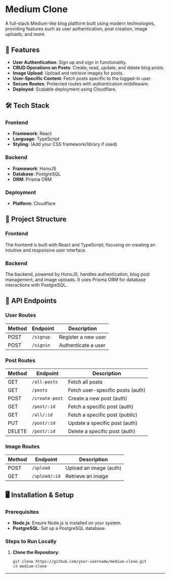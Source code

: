 # Medium Clone

A full-stack Medium-like blog platform built using modern technologies, providing features such as user authentication, post creation, image uploads, and more.

## 🚀 Features

- **User Authentication**: Sign up and sign in functionality.
- **CRUD Operations on Posts**: Create, read, update, and delete blog posts.
- **Image Upload**: Upload and retrieve images for posts.
- **User-Specific Content**: Fetch posts specific to the logged-in user.
- **Secure Routes**: Protected routes with authentication middleware.
- **Deployed**: Scalable deployment using Cloudflare.

## 🛠️ Tech Stack

### **Frontend**
- **Framework**: React
- **Language**: TypeScript
- **Styling**: (Add your CSS framework/library if used)
  
### **Backend**
- **Framework**: HonoJS
- **Database**: PostgreSQL
- **ORM**: Prisma ORM

### **Deployment**
- **Platform**: Cloudflare

## 📂 Project Structure

### **Frontend**
The frontend is built with React and TypeScript, focusing on creating an intuitive and responsive user interface.

### **Backend**
The backend, powered by HonoJS, handles authentication, blog post management, and image uploads. It uses Prisma ORM for database interactions with PostgreSQL.

## 📡 API Endpoints

### **User Routes**
| Method | Endpoint         | Description              |
|--------|------------------|--------------------------|
| POST   | `/signup`        | Register a new user      |
| POST   | `/signin`        | Authenticate a user      |

### **Post Routes**
| Method | Endpoint               | Description                           |
|--------|------------------------|---------------------------------------|
| GET    | `/all-posts`           | Fetch all posts                      |
| GET    | `/posts`               | Fetch user-specific posts (auth)     |
| POST   | `/create-post`         | Create a new post (auth)             |
| GET    | `/post/:id`            | Fetch a specific post (auth)         |
| GET    | `/all/:id`             | Fetch a specific post (public)       |
| PUT    | `/post/:id`            | Update a specific post (auth)        |
| DELETE | `/post/:id`            | Delete a specific post (auth)        |

### **Image Routes**
| Method | Endpoint         | Description              |
|--------|------------------|--------------------------|
| POST   | `/upload`        | Upload an image (auth)   |
| GET    | `/upload/:id`    | Retrieve an image        |

## 🖥️ Installation & Setup

### Prerequisites
- **Node.js**: Ensure Node.js is installed on your system.
- **PostgreSQL**: Set up a PostgreSQL database.

### **Steps to Run Locally**

1. **Clone the Repository**:
   ```bash
   git clone https://github.com/your-username/medium-clone.git
   cd medium-clone
----------------------------------------------------------------



